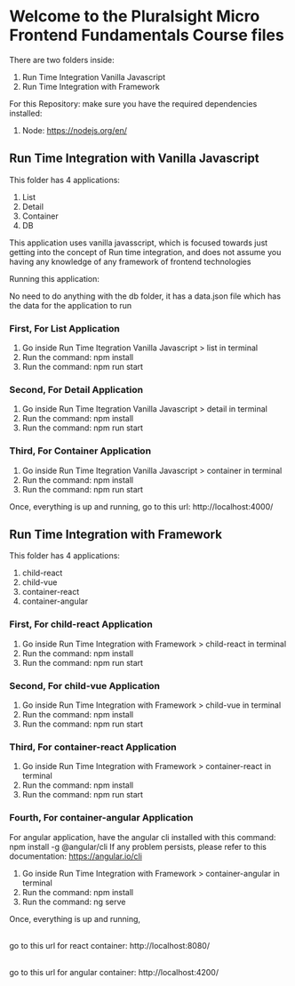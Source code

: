 # Welcome to the Pluralsight Micro Frontend Fundamentals Course files

There are two folders inside:
  1. Run Time Integration Vanilla Javascript
  2. Run Time Integration with Framework
  
For this Repository: make sure you have the required dependencies installed:
  1. Node: https://nodejs.org/en/

  
## Run Time Integration with Vanilla Javascript

This folder has 4 applications:
  1. List
  2. Detail
  3. Container
  4. DB

This application uses vanilla javasscript, which is focused towards just getting into the concept of Run time integration, and does not assume you having any knowledge of any framework of frontend technologies

Running this application:

No need to do anything with the db folder, it has a data.json file which has the data for the application to run
 
### First, For List Application
1. Go inside Run Time Itegration Vanilla Javascript > list in terminal 
2. Run the command: npm install
3. Run the command: npm run start

### Second, For Detail Application
1. Go inside Run Time Itegration Vanilla Javascript > detail in terminal 
2. Run the command: npm install
3. Run the command: npm run start

### Third, For Container Application
1. Go inside Run Time Itegration Vanilla Javascript > container in terminal 
2. Run the command: npm install
3. Run the command: npm run start

Once, everything is up and running, go to this url: http://localhost:4000/

## Run Time Integration with Framework

This folder has 4 applications:
  1. child-react
  2. child-vue
  3. container-react
  4. container-angular
  
### First, For child-react Application
1. Go inside Run Time Integration with Framework > child-react in terminal
2. Run the command: npm install
3. Run the command: npm run start

### Second, For child-vue Application
1. Go inside Run Time Integration with Framework > child-vue in terminal
2. Run the command: npm install
3. Run the command: npm run start

### Third, For container-react Application
1. Go inside Run Time Integration with Framework > container-react in terminal
2. Run the command: npm install
3. Run the command: npm run start

### Fourth, For container-angular Application
For angular application, have the angular cli installed with this command: npm install -g @angular/cli
If any problem persists, please refer to this documentation: https://angular.io/cli

1. Go inside Run Time Integration with Framework > container-angular in terminal
2. Run the command: npm install
3. Run the command: ng serve

Once, everything is up and running, 

 <br>go to this url for react container: http://localhost:8080/

 <br>go to this url for angular container: http://localhost:4200/






